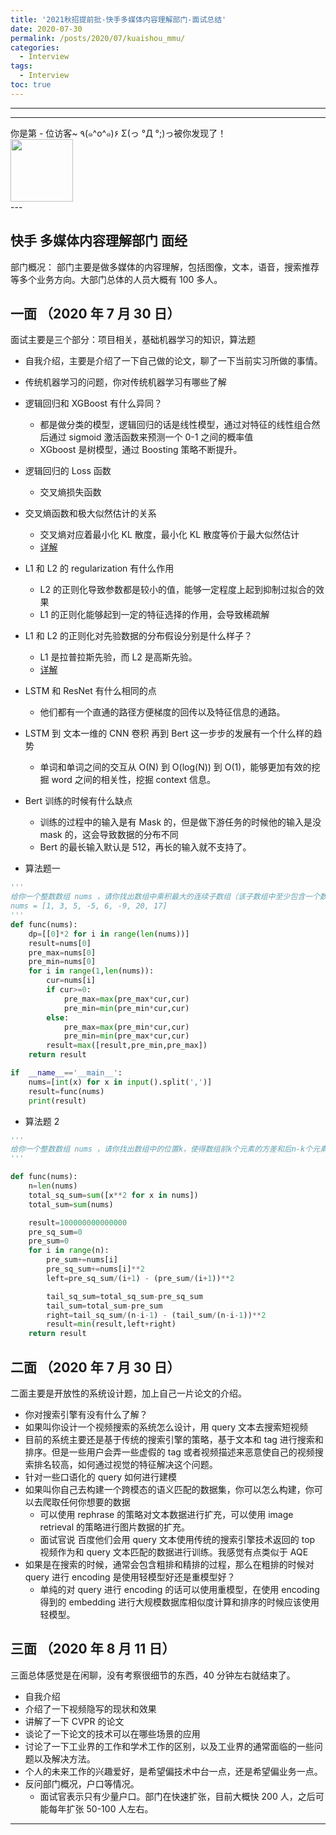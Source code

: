 ```yaml
---
title: '2021秋招提前批-快手多媒体内容理解部门-面试总结'
date: 2020-07-30
permalink: /posts/2020/07/kuaishou_mmu/
categories:
  - Interview
tags:
  - Interview
toc: true
---
```


---

---

<div>
<div class="button01">
      <visited_a href="#" display:inline>你是第<span data-hk-page="current"> - </span>位访客~</visited_a>
      <visited_p class="top">٩(๑^o^๑)۶</visited_p>
      <visited_p class="bottom">Σ(っ °Д °;)っ被你发现了！</visited_p>
</div>
<img align="center" width="100" src="{{ site.url }}/images/static/take_me.gif" alt="" display:inline>
</div>
---

## 快手 多媒体内容理解部门 面经

部门概况： 部门主要是做多媒体的内容理解，包括图像，文本，语音，搜索推荐等多个业务方向。大部门总体的人员大概有 100 多人。

## 一面 （2020 年 7 月 30 日）

面试主要是三个部分：项目相关，基础机器学习的知识，算法题

- 自我介绍，主要是介绍了一下自己做的论文，聊了一下当前实习所做的事情。
- 传统机器学习的问题，你对传统机器学习有哪些了解
- 逻辑回归和 XGBoost 有什么异同？

  - 都是做分类的模型，逻辑回归的话是线性模型，通过对特征的线性组合然后通过 sigmoid 激活函数来预测一个 0-1 之间的概率值
  - XGboost 是树模型，通过 Boosting 策略不断提升。

- 逻辑回归的 Loss 函数

  - 交叉熵损失函数

- 交叉熵函数和极大似然估计的关系

  - 交叉熵对应着最小化 KL 散度，最小化 KL 散度等价于最大似然估计
  - [详解](https://zhuanlan.zhihu.com/p/37917476)

- L1 和 L2 的 regularization 有什么作用

  - L2 的正则化导致参数都是较小的值，能够一定程度上起到抑制过拟合的效果
  - L1 的正则化能够起到一定的特征选择的作用，会导致稀疏解

- L1 和 L2 的正则化对先验数据的分布假设分别是什么样子？

  - L1 是拉普拉斯先验，而 L2 是高斯先验。
  - [详解](https://www.cnblogs.com/USTC-ZCC/p/10123610.html)

- LSTM 和 ResNet 有什么相同的点

  - 他们都有一个直通的路径方便梯度的回传以及特征信息的通路。

- LSTM 到 文本一维的 CNN 卷积 再到 Bert 这一步步的发展有一个什么样的趋势

  - 单词和单词之间的交互从 O(N) 到 O(log(N)) 到 O(1)，能够更加有效的挖掘 word 之间的相关性，挖掘 context 信息。

- Bert 训练的时候有什么缺点

  - 训练的过程中的输入是有 Mask 的，但是做下游任务的时候他的输入是没 mask 的，这会导致数据的分布不同
  - Bert 的最长输入默认是 512，再长的输入就不支持了。

- 算法题一

```python
'''
给你一个整数数组 nums ，请你找出数组中乘积最大的连续子数组（该子数组中至少包含一个数字），并返回该子数组所对应的乘积。
nums = [1, 3, 5, -5, 6, -9, 20, 17]
'''
def func(nums):
    dp=[[0]*2 for i in range(len(nums))]
    result=nums[0]
    pre_max=nums[0]
    pre_min=nums[0]
    for i in range(1,len(nums)):
        cur=nums[i]
        if cur>=0:
            pre_max=max(pre_max*cur,cur)
            pre_min=min(pre_min*cur,cur)
        else:
            pre_max=max(pre_min*cur,cur)
            pre_min=min(pre_max*cur,cur)
        result=max([result,pre_min,pre_max])
    return result

if  __name__=='__main__':
    nums=[int(x) for x in input().split(',')]
    result=func(nums)
    print(result)

```

- 算法题 2

```python
'''
给你一个整数数组 nums ，请你找出数组中的位置k，使得数组前k个元素的方差和后n-k个元素的方差之和最小。
'''

def func(nums):
    n=len(nums)
    total_sq_sum=sum([x**2 for x in nums])
    total_sum=sum(nums)

    result=100000000000000
    pre_sq_sum=0
    pre_sum=0
    for i in range(n):
        pre_sum+=nums[i]
        pre_sq_sum+=nums[i]**2
        left=pre_sq_sum/(i+1) - (pre_sum/(i+1))**2

        tail_sq_sum=total_sq_sum-pre_sq_sum
        tail_sum=total_sum-pre_sum
        right=tail_sq_sum/(n-i-1) - (tail_sum/(n-i-1))**2
        result=min(result,left+right)
    return result
```

## 二面 （2020 年 7 月 30 日）

二面主要是开放性的系统设计题，加上自己一片论文的介绍。

- 你对搜索引擎有没有什么了解？
- 如果叫你设计一个视频搜索的系统怎么设计，用 query 文本去搜索短视频
- 目前的系统主要还是基于传统的搜索引擎的策略，基于文本和 tag 进行搜索和排序。但是一些用户会弄一些虚假的 tag 或者视频描述来恶意使自己的视频搜索排名较高，如何通过视觉的特征解决这个问题。
- 针对一些口语化的 query 如何进行建模
- 如果叫你自己去构建一个跨模态的语义匹配的数据集，你可以怎么构建，你可以去爬取任何你想要的数据
  - 可以使用 rephrase 的策略对文本数据进行扩充，可以使用 image retrieval 的策略进行图片数据的扩充。
  - 面试官说 百度他们会用 query 文本使用传统的搜索引擎技术返回的 top 视频作为和 query 文本匹配的数据进行训练。我感觉有点类似于 AQE
- 如果是在搜索的时候，通常会包含粗排和精排的过程，那么在粗排的时候对 query 进行 encoding 是使用轻模型好还是重模型好？
  - 单纯的对 query 进行 encoding 的话可以使用重模型，在使用 encoding 得到的 embedding 进行大规模数据库相似度计算和排序的时候应该使用轻模型。

## 三面 （2020 年 8 月 11 日）

三面总体感觉是在闲聊，没有考察很细节的东西，40 分钟左右就结束了。

- 自我介绍
- 介绍了一下视频隐写的现状和效果
- 讲解了一下 CVPR 的论文
- 谈论了一下论文的技术可以在哪些场景的应用
- 讨论了一下工业界的工作和学术工作的区别，以及工业界的通常面临的一些问题以及解决方法。
- 个人的未来工作的兴趣爱好，是希望偏技术中台一点，还是希望偏业务一点。
- 反问部门概况，户口等情况。
  - 面试官表示只有少量户口。部门在快速扩张，目前大概快 200 人，之后可能每年扩张 50-100 人左右。

---

<div data-hk-top-pages="5"> </div>
